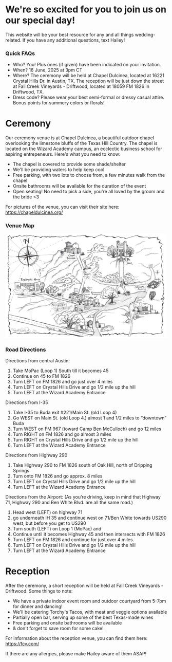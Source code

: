 # We're so excited for you to join us on our special day!

This website will be your best resource for any and all things wedding-related. If you have any additional questions, text Hailey!

### Quick FAQs
- Who? You! Plus ones (if given) have been indicated on your invitation.
- When? 16 June, 2025 at 3pm CT
- Where? The ceremony will be held at Chapel Dulcinea, located at 16221 Crystal Hills Dr. in Austin, TX. The reception will be just down the street at Fall Creek Vineyards - Driftwood, located at 18059 FM 1826 in Driftwood, TX.
- Dress code? Please wear your best semi-formal or dressy casual attire. Bonus points for summery colors or florals!

# Ceremony
Our ceremony venue is at Chapel Dulcinea, a beautiful outdoor chapel overlooking the limestone bluffs of the Texas Hill Country. The chapel is located on the Wizard Academy campus, an ecclectic business school for aspiring entrepeneurs. Here's what you need to know:

- The chapel is covered to provide some shade/shelter
- We'll be providing waters to help keep cool
- Free parking, with two lots to choose from, a few minutes walk from the chapel
- Onsite bathrooms will be available for the duration of the event
- Open seating! No need to pick a side, you're all loved by the groom and the bride <3

For pictures of the venue, you can visit their site here: https://chapeldulcinea.org/

### Venue Map
![Map](../chapel_map.png)


### Road Directions
Directions from central Austin:
1. Take MoPac (Loop 1) South till it becomes 45
2. Continue on 45 to FM 1826
3. Turn LEFT on FM 1826 and go just over 4 miles
4. Turn LEFT on Crystal Hills Drive and go 1/2 mile up the hill
5. Turn LEFT at the Wizard Academy Entrance

Directions from I-35
1. Take I-35 to Buda exit #221/Main St. (old Loop 4)
2. Go WEST on Main St. (old Loop 4.) almost 1 and 1/2 miles to “downtown” Buda
3. Turn WEST on FM 967 (toward Camp Ben McCulloch) and go 12 miles
4. Turn RIGHT on FM 1826 and go almost 3 miles
5. Turn RIGHT on Crystal Hills Drive and go 1/2 mile up the hill
6. Turn LEFT at the Wizard Academy Entrance

Directions from Highway 290
1. Take Highway 290 to FM 1826
south of Oak Hill, north of Dripping Springs
2. Turn onto FM 1826 and go approx. 8 miles
3. Turn LEFT on Crystal Hills Drive and go 1/2 mile up the hill
4. Turn LEFT at the Wizard Academy Entrance
 
Directions from the Airport: (As you’re driving, keep in mind that Highway 71, Highway 290 and Ben White Blvd. are all the same road.)
1. Head west (LEFT) on highway 71
2. go underneath IH 35 and continue west on 71/Ben White towards US290 west, but before you get to US290
3. Turn south (LEFT) on Loop 1 (MoPac) and
4. Continue until it becomes Highway 45 and then intersects with FM 1826
5. Turn LEFT on FM 1826 and continue for just over 4 miles.
6. Turn LEFT on Crystal Hills Drive and go 1/2 mile up the hill
7. Turn LEFT at the Wizard Academy Entrance

# Reception
After the ceremony, a short reception will be held at Fall Creek Vineyards - Driftwood. Some things to note:

- We have a private indoor event room and outdoor courtyard from 5-7pm for dinner and dancing!
- We'll be catering Torchy's Tacos, with meat and veggie options available
- Partially open bar, serving up some of the best Texas-made wines
- Free parking and onsite bathrooms will be available
- & don't forget to save room for some cake!

For information about the reception venue, you can find them here: https://fcv.com/

If there are any allergies, please make Hailey aware of them ASAP!
